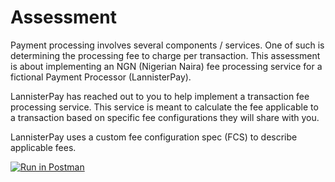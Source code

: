 # Assessment
Payment processing involves several components / services. One of such is determining the processing fee to charge per transaction. This assessment is about implementing an NGN (Nigerian Naira) fee processing service for a fictional Payment Processor (LannisterPay).

LannisterPay has reached out to you to help implement a transaction fee processing service. This service is meant to calculate the fee applicable to a transaction based on specific fee configurations they will share with you.

LannisterPay uses a custom fee configuration spec (FCS) to describe applicable fees.

[![Run in Postman](https://run.pstmn.io/button.svg)](https://god.gw.postman.com/run-collection/20148618-55c18473-f6ba-4b96-9a9a-4f1f2067feaa?action=collection%2Ffork&collection-url=entityId%3D20148618-55c18473-f6ba-4b96-9a9a-4f1f2067feaa%26entityType%3Dcollection%26workspaceId%3D30f17627-6b2e-4f12-baff-c5fa34fd8e0c)
